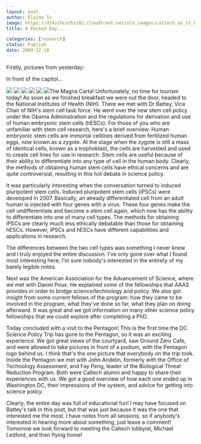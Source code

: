 ```yaml
---
layout: post
author: Elaine To
image: https://d24slhcvzhzz82.cloudfront.net/old_images/caltech_as_it_happens/6a0105349b8251970b01287664f9b9970c.jpg
title: A Packed Day...

categories: [research]
status: Publish
date: 2009-12-18
---
```



Firstly, pictures from yesterday:

In front of the capitol...

![](https://d24slhcvzhzz82.cloudfront.net/old_images/caltech_as_it_happens/6a0105349b8251970b01287664fa5c970c.jpg)
![](https://d24slhcvzhzz82.cloudfront.net/old_images/caltech_as_it_happens/6a0105349b8251970b01287664fac0970c.jpg)
![](https://d24slhcvzhzz82.cloudfront.net/old_images/caltech_as_it_happens/6a0105349b8251970b01287664fcdf970c.jpg)
![](https://d24slhcvzhzz82.cloudfront.net/old_images/caltech_as_it_happens/6a0105349b8251970b0128766501a5970c.jpg)
![](https://d24slhcvzhzz82.cloudfront.net/old_images/caltech_as_it_happens/6a0105349b8251970b0120a761d8bc970b.jpg)
![](https://d24slhcvzhzz82.cloudfront.net/old_images/caltech_as_it_happens/6a0105349b8251970b0120a761d929970b.jpg)The Magna Carta!
Unfortunately, no time for tourism today! As soon as we finished breakfast we were out the door, headed to the National Institutes of Health (NIH). There we met with Dr Battey, Vice Chair of NIH's stem cell task force. He went over the new stem cell policy under the Obama Administration and the regulations for derivation and use of human embryonic stem cells (hESCs). For those of you who are unfamiliar with stem cell research, here's a brief overview. Human embryonic stem cells are immortal celllines derived from fertilized human eggs, now known as a zygote. At the stage when the zygote is still a mass of identical cells, known as a trophoblast, the cells are harvested and used to create cell lines for use in research. Stem cells are useful because of their ability to differentiate into any type of cell in the human body. Clearly, the methods of obtaining human stem cells have ethical concerns and are quite controversial, resulting in this hot debate in science policy.

It was particularly interesting when the conversation turned to induced pluripotent stem cells. Induced pluripotent stem cells (iPSCs) were developed in 2007. Basically, an already differentiated cell from an adult human is injected with four genes with a virus. These four genes make the cell undifferentiate and become a stem cell again, which now has the ability to differentiate into one of many cell types. The methods for obtaining iPSCs are clearly much less ethically debatable than those for obtaining hESCs. However, iPSCs and hESCs have different capabilities and applications in research.

The differences between the two cell types was something I never knew and I truly enjoyed the entire discussion. I've only gone over what I found most interesting here; I'm sure nobody's interested in the entirety of my barely legible notes.

Next was the American Association for the Advancement of Science, where we met with Daniel Poux. He explained some of the fellowships that AAAS provides in order to bridge science/technology and policy. We also got insight from some current fellows of the program: how they came to be involved in the program, what they've done so far, what they plan on doing afterward. It was great and we got information on many other science policy fellowships that we could explore after completing a PhD.

Today concluded with a visit to the Pentagon! This is the first time the DC Science Policy Trip has gone to the Pentagon, so it was an exciting experience. We got great views of the courtyard, saw Ground Zero Cafe, and were allowed to take pictures in front of a podium, with the Pentagon logo behind us. I think that's the one picture that everybody on the trip took. Inside the Pentagon we met with John Andelin, formerly with the Office of Technology Assessment, and Fay Peng, leader of the Biological Threat Reduction Program. Both were Caltech alumni and happy to share their experiences with us. We got a good overview of how each one ended up in Washington DC, their impressions of the system, and advice for getting into science policy.

Clearly, the entire day was full of educational fun! I may have focused on Battey's talk in this post, but that was just because it was the one that interested me the most. I have notes from all sessions, so if anybody's interested in hearing more about something, just leave a comment!
Tomorrow we look forward to meeting the Caltech lobbyist, Michael Ledford, and then flying home!

